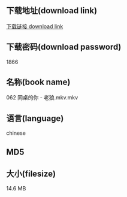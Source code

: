 ## 下载地址(download link)
[下载链接 download link](https://tutu365.netlify.app/?s=062+%E5%90%8C%E6%A1%8C%E7%9A%84%E4%BD%A0+-+%E8%80%81%E7%8B%BC.mkv)

## 下载密码(download password)
1866

## 名称(book name)
062 同桌的你 - 老狼.mkv.mkv

## 语言(language)
chinese

## MD5


## 大小(filesize)
14.6 MB
